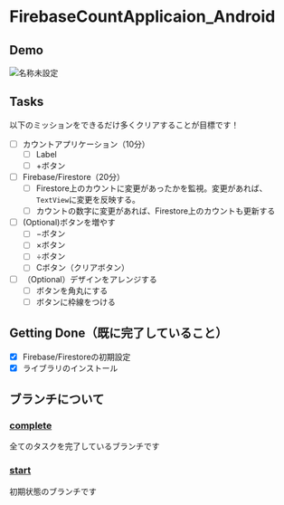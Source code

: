 # FirebaseCountApplicaion_Android

## Demo


![名称未設定](https://user-images.githubusercontent.com/44002126/120883085-2bb82280-c616-11eb-9b5a-51ead321c964.gif)



## Tasks

以下のミッションをできるだけ多くクリアすることが目標です！

- [ ] カウントアプリケーション（10分）
  - [ ] Label
  - [ ] +ボタン
- [ ] Firebase/Firestore（20分）
  - [ ] Firestore上のカウントに変更があったかを監視。変更があれば、`TextView`に変更を反映する。
  - [ ] カウントの数字に変更があれば、Firestore上のカウントも更新する
- [ ] (Optional)ボタンを増やす
  - [ ] −ボタン
  - [ ] ×ボタン
  - [ ] ÷ボタン
  - [ ] Cボタン（クリアボタン）
- [ ] （Optional）デザインをアレンジする
  - [ ] ボタンを角丸にする
  - [ ] ボタンに枠線をつける

## Getting Done（既に完了していること）

- [x] Firebase/Firestoreの初期設定
- [x] ライブラリのインストール

## ブランチについて

### [complete](https://github.com/fummicc1-lit/FirebaseCountApplicaion_Android/tree/complete)

全てのタスクを完了しているブランチです

### [start](https://github.com/fummicc1-lit/FirebaseCountApplicaion_Android/tree/start)

初期状態のブランチです

